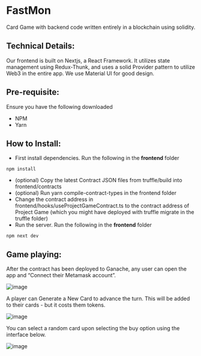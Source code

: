 # FastMon
Card Game with backend code written entirely in a blockchain using solidity.

## Technical Details:

Our frontend is built on Nextjs, a React Framework. It utilizes state management using
Redux-Thunk, and uses a solid Provider pattern to utilize Web3 in the entire app.
We use Material UI for good design.

## Pre-requisite:
Ensure you have the following downloaded

* NPM
* Yarn

## How to Install:

- First install dependencies. Run the following in the **frontend** folder
```
npm install
```
- (optional) Copy the latest Contract JSON files from truffle/build into frontend/contracts
- (optional) Run yarn compile-contract-types in the frontend folder
- Change the contract address in frontend/hooks/useProjectGameContract.ts to the contract
address of Project Game (which you might have deployed with truffle migrate in the
truffle folder)
- Run the server. Run  the following in the **frontend** folder
```
npm next dev
```

## Game playing:

After the contract has been deployed to Ganache, any user can open the app and “Connect their
Metamask account”.

![image](https://user-images.githubusercontent.com/91639328/148579122-1a73b16c-e764-4146-a42f-9850abba908e.png)

A player can Generate a New Card to advance the turn. This will be added to their
cards - but it costs them tokens.  


![image](https://user-images.githubusercontent.com/91639328/148579442-97a4f271-ef7d-4df2-99b4-6d0742f49484.png)

You can select a random card upon selecting the buy option using the interface below.

![image](https://user-images.githubusercontent.com/91639328/148579575-79b4896f-f494-4fad-9951-bceb25b8587c.png)



